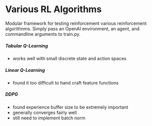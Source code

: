 # Various RL Algorithms

Modular framework for testing reinforcement various reinforcement algorithnms. Simply pass an OpenAI environment, an agent, and commandline arguments to train.py. 

##### Tabular Q-Learning
- works well with small discrete state and action spaces

##### Linear Q-Learning
- found it too difficult to hand craft feature functions

##### DDPG
- found experience buffer size to be extremely important
- generally converges fairly well
- still need to implement batch norm
